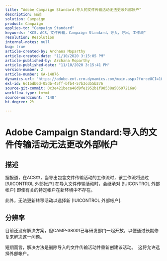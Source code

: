 ```yaml
---
title: “Adobe Campaign Standard:导入的文件传输活动无法更改外部帐户”
description: 描述
solution: Campaign
product: Campaign
applies-to: "Campaign Standard"
keywords: "KCS，ACS，文件传输，Campaign Standard，导入，导出，工作流"
resolution: Resolution
internal-notes: null
bug: true
article-created-by: Archana Moparthy
article-created-date: "11/10/2020 3:15:05 PM"
article-published-by: Archana Moparthy
article-published-date: "11/10/2020 3:15:41 PM"
version-number: 2
article-number: KA-14876
dynamics-url: "https://adobe-ent.crm.dynamics.com/main.aspx?forceUCI=1&pagetype=entityrecord&etn=knowledgearticle&id=08eeef7c-6723-eb11-a813-00224809820c"
exl-id: 6c1bdb6d-05db-45ff-bfb4-57b3cd55b276
source-git-commit: 0c3e421beca46d9fe1952b1f98538a50697216a0
workflow-type: tm+mt
source-wordcount: '148'
ht-degree: 2%

---
```


# Adobe Campaign Standard:导入的文件传输活动无法更改外部帐户

## 描述

据报道，在ACS中，当导出包含文件传输活动的工作流时，该工作流将通过 [!UICONTROL 外部帐户] 在导入文件传输活动时，会继承对 [!UICONTROL 外部帐户] 即使有关的特定帐户在新环境中不存在。

此外，无法更新转移活动以选择新 [!UICONTROL 外部帐户].

## 分辨率

目前还没有解决方案，但CAMP-38001已与研发部门一起开放，以便通过长期修复来解决这一问题。

短期而言，解决方法是删除导入的文件传输活动并重新创建该活动。  这将允许选择外部帐户。
